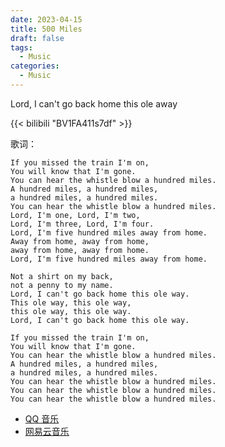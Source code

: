 ```yaml
---
date: 2023-04-15
title: 500 Miles
draft: false
tags:
  - Music
categories:
  - Music
---
```


Lord, I can't go back home this ole away

{{< bilibili "BV1FA411s7df" >}}

歌词：

```plaintext
If you missed the train I'm on,
You will know that I'm gone.
You can hear the whistle blow a hundred miles.
A hundred miles, a hundred miles,
a hundred miles, a hundred miles.
You can hear the whistle blow a hundred miles.
Lord, I'm one, Lord, I'm two,
Lord, I'm three, Lord, I'm four.
Lord, I'm five hundred miles away from home.
Away from home, away from home,
away from home, away from home.
Lord, I'm five hundred miles away from home.

Not a shirt on my back,
not a penny to my name.
Lord, I can't go back home this ole way.
This ole way, this ole way,
this ole way, this ole way.
Lord, I can't go back home this ole way.

If you missed the train I'm on,
You will know that I'm gone.
You can hear the whistle blow a hundred miles.
A hundred miles, a hundred miles,
a hundred miles, a hundred miles.
You can hear the whistle blow a hundred miles.
You can hear the whistle blow a hundred miles.
You can hear the whistle blow a hundred miles.
```

- [QQ 音乐](<https://y.qq.com/#type=song&mid=00262GDA2fW2H3&tpl=yqq_song_detail>)
- [网易云音乐](<https://music.163.com/#/song?id=1346285259>)
